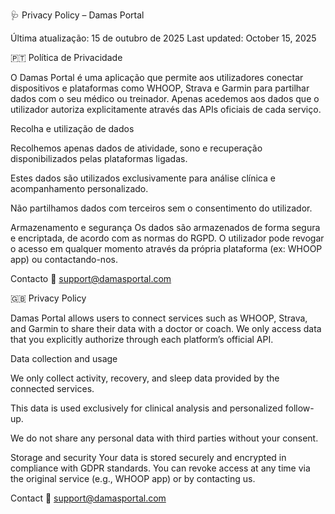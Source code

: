 🩺 Privacy Policy – Damas Portal

Última atualização: 15 de outubro de 2025
Last updated: October 15, 2025

🇵🇹 Política de Privacidade

O Damas Portal é uma aplicação que permite aos utilizadores conectar dispositivos e plataformas como WHOOP, Strava e Garmin para partilhar dados com o seu médico ou treinador.
Apenas acedemos aos dados que o utilizador autoriza explicitamente através das APIs oficiais de cada serviço.

Recolha e utilização de dados

Recolhemos apenas dados de atividade, sono e recuperação disponibilizados pelas plataformas ligadas.

Estes dados são utilizados exclusivamente para análise clínica e acompanhamento personalizado.

Não partilhamos dados com terceiros sem o consentimento do utilizador.

Armazenamento e segurança
Os dados são armazenados de forma segura e encriptada, de acordo com as normas do RGPD.
O utilizador pode revogar o acesso em qualquer momento através da própria plataforma (ex: WHOOP app) ou contactando-nos.

Contacto
📩 support@damasportal.com

🇬🇧 Privacy Policy

Damas Portal allows users to connect services such as WHOOP, Strava, and Garmin to share their data with a doctor or coach.
We only access data that you explicitly authorize through each platform’s official API.

Data collection and usage

We only collect activity, recovery, and sleep data provided by the connected services.

This data is used exclusively for clinical analysis and personalized follow-up.

We do not share any personal data with third parties without your consent.

Storage and security
Your data is stored securely and encrypted in compliance with GDPR standards.
You can revoke access at any time via the original service (e.g., WHOOP app) or by contacting us.

Contact
📩 support@damasportal.com
